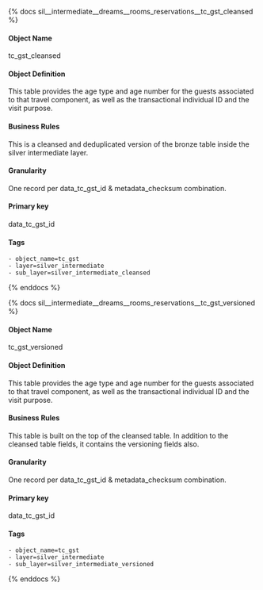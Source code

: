 {% docs sil__intermediate__dreams__rooms_reservations__tc_gst_cleansed %}

#### Object Name
tc_gst_cleansed

#### Object Definition
This table provides the age type and age number for the guests associated to that travel component, as well as the transactional individual ID and the visit purpose.

#### Business Rules
This is a cleansed and deduplicated version of the bronze table inside the silver intermediate layer.

#### Granularity
One record per data_tc_gst_id & metadata_checksum combination.

#### Primary key
data_tc_gst_id

#### Tags
    - object_name=tc_gst
    - layer=silver_intermediate
    - sub_layer=silver_intermediate_cleansed

{% enddocs %}

{% docs sil__intermediate__dreams__rooms_reservations__tc_gst_versioned %}

#### Object Name
tc_gst_versioned

#### Object Definition
This table provides the age type and age number for the guests associated to that travel component, as well as the transactional individual ID and the visit purpose.

#### Business Rules
This table is built on the top of the cleansed table. In addition to the cleansed table fields, it contains the versioning fields also.

#### Granularity
One record per data_tc_gst_id & metadata_checksum combination.

#### Primary key
data_tc_gst_id

#### Tags
    - object_name=tc_gst
    - layer=silver_intermediate
    - sub_layer=silver_intermediate_versioned

{% enddocs %}